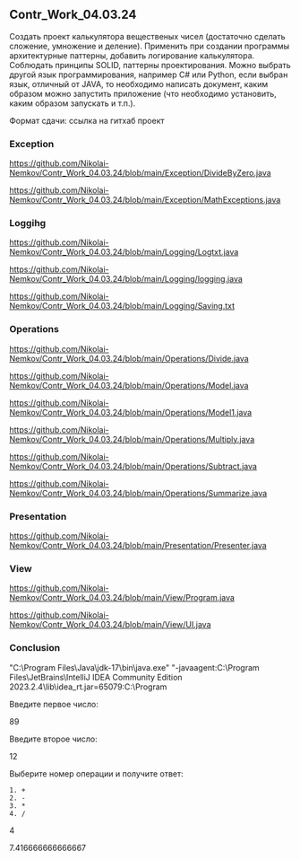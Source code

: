 ## Contr_Work_04.03.24

Создать проект калькулятора вещественых чисел (достаточно сделать сложение, умножение и деление).
Применить при создании программы архитектурные паттерны, добавить логирование калькулятора.
Соблюдать принципы SOLID, паттерны проектирования.
Можно выбрать другой язык программирования, например C# или Python, если выбран язык, отличный от JAVA, то необходимо написать документ, каким образом можно запустить приложение (что необходимо установить, каким образом запускать и т.п.).

Формат сдачи: ссылка на гитхаб проект

### Exception

https://github.com/Nikolai-Nemkov/Contr_Work_04.03.24/blob/main/Exception/DivideByZero.java

https://github.com/Nikolai-Nemkov/Contr_Work_04.03.24/blob/main/Exception/MathExceptions.java

### Loggihg

https://github.com/Nikolai-Nemkov/Contr_Work_04.03.24/blob/main/Logging/Logtxt.java

https://github.com/Nikolai-Nemkov/Contr_Work_04.03.24/blob/main/Logging/logging.java

https://github.com/Nikolai-Nemkov/Contr_Work_04.03.24/blob/main/Logging/Saving.txt


### Operations

https://github.com/Nikolai-Nemkov/Contr_Work_04.03.24/blob/main/Operations/Divide.java

https://github.com/Nikolai-Nemkov/Contr_Work_04.03.24/blob/main/Operations/Model.java

https://github.com/Nikolai-Nemkov/Contr_Work_04.03.24/blob/main/Operations/Model1.java

https://github.com/Nikolai-Nemkov/Contr_Work_04.03.24/blob/main/Operations/Multiply.java

https://github.com/Nikolai-Nemkov/Contr_Work_04.03.24/blob/main/Operations/Subtract.java

https://github.com/Nikolai-Nemkov/Contr_Work_04.03.24/blob/main/Operations/Summarize.java

### Presentation

https://github.com/Nikolai-Nemkov/Contr_Work_04.03.24/blob/main/Presentation/Presenter.java

### View

https://github.com/Nikolai-Nemkov/Contr_Work_04.03.24/blob/main/View/Program.java

https://github.com/Nikolai-Nemkov/Contr_Work_04.03.24/blob/main/View/UI.java

### Conclusion

"C:\Program Files\Java\jdk-17\bin\java.exe" "-javaagent:C:\Program Files\JetBrains\IntelliJ IDEA Community Edition 2023.2.4\lib\idea_rt.jar=65079:C:\Program  

Введите первое число: 

89

Введите второе число: 

12

Выберите номер операции и получите ответ: 

	1. + 
	2. - 
	3. * 
	4. / 
4

7.416666666666667



